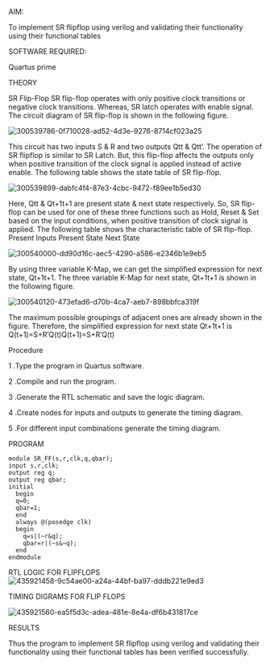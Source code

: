 AIM:

To implement SR flipflop using verilog and validating their functionality using their functional tables

SOFTWARE REQUIRED:

Quartus prime

THEORY

SR Flip-Flop SR flip-flop operates with only positive clock transitions or negative clock transitions. Whereas, SR latch operates with enable signal. The circuit diagram of SR flip-flop is shown in the following figure.

![300539786-0f710028-ad52-4d3e-9276-8714cf023a25](https://github.com/user-attachments/assets/e8bf3657-118c-42ed-87e4-ffd3721a3002)


This circuit has two inputs S & R and two outputs Qtt & Qtt’. The operation of SR flipflop is similar to SR Latch. But, this flip-flop affects the outputs only when positive transition of the clock signal is applied instead of active enable. The following table shows the state table of SR flip-flop.

![300539899-dabfc4f4-87e3-4cbc-9472-f89ee1b5ed30](https://github.com/user-attachments/assets/d7499d9f-cfbd-477e-8bab-88478effa8fd)


Here, Qtt & Qt+1t+1 are present state & next state respectively. So, SR flip-flop can be used for one of these three functions such as Hold, Reset & Set based on the input conditions, when positive transition of clock signal is applied. The following table shows the characteristic table of SR flip-flop. Present Inputs Present State Next State

![300540000-dd90d16c-aec5-4290-a586-e2346b1e9eb5](https://github.com/user-attachments/assets/22e59043-1284-40e1-8f9f-7edbb3cded71)


By using three variable K-Map, we can get the simplified expression for next state, Qt+1t+1. The three variable K-Map for next state, Qt+1t+1 is shown in the following figure.

![300540120-473efad6-d70b-4ca7-aeb7-898bbfca319f](https://github.com/user-attachments/assets/b0048c43-0699-471d-ab94-a5151a9215fe)



The maximum possible groupings of adjacent ones are already shown in the figure. Therefore, the simplified expression for next state Qt+1t+1 is Q(t+1)=S+R′Q(t)Q(t+1)=S+R′Q(t)

Procedure

1 .Type the program in Quartus software.

2 .Compile and run the program.

3 .Generate the RTL schematic and save the logic diagram.

4 .Create nodes for inputs and outputs to generate the timing diagram.

5 .For different input combinations generate the timing diagram.

PROGRAM
~~~
module SR_FF(s,r,clk,q,qbar);
input s,r,clk;
output reg q;
output reg qbar;
initial 
  begin
  q=0;
  qbar=1;
  end
  always @(posedge clk)
  begin
    q=s|(~r&q);
    qbar=r|(~s&~q);
  end
endmodule
~~~
RTL LOGIC FOR FLIPFLOPS 
![435921458-9c54ae00-a24a-44bf-ba97-dddb221e9ed3](https://github.com/user-attachments/assets/c779c1ef-e71e-4240-82e7-f912c80c24a3)


TIMING DIGRAMS FOR FLIP FLOPS

![435921560-ea5f5d3c-adea-481e-8e4a-df6b431817ce](https://github.com/user-attachments/assets/b48d76da-5fdc-4832-a4da-01ea2f10e85e)


RESULTS

Thus the program to implement SR flipflop using verilog and validating their functionality using their functional tables has been verified successfully.
